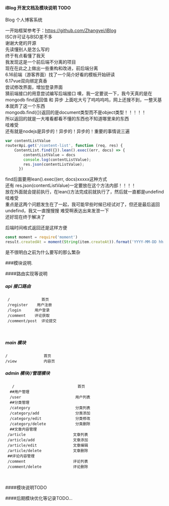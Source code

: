 
#### iBlog 开发文档及模块说明 TODO

Blog 个人博客系统

一开始框架参考于：https://github.com/Zhangyei/iBlog  
ISC许可证与BSD差不多  
谢谢大佬的开源  
先读懂别人是怎么写的  
终于有点看懂了我天  
我发现这是一个前后端不分离的项目  
现在在此之上做出一些重构和改进，前后端分离  
6.16前端（游客界面）找了一个简介好看的模板开始研读  
6.17vue双向绑定真香  
	尝试修改界面，增加登录界面    
	猜前端接口的用意尝试编写后端接口 
噢，我一定要说一下，我今天真的是在mongodb find返回值 和 异步 上面吃大亏了呜呜呜呜，网上还搜不到，一整天基本就弄了这一个东西  
mongodb.find({})返回的是document类型而不是object类型！！！！！  
所以返回的就是一大堆看都看不懂的东西也不知道哪里来的东西  
哇难受  
还有就是nodejs是异步的！异步的！异步的！重要的事情说三遍  

```javascript
var contentListValue
routerApi.get('/content-list', function (req, res) {
    ContentList.find({}).lean().exec((err, docs) => {
        contentListValue = docs
        console.log(contentListValue);
        res.json(contentListValue);
      })
```

find后面要用lean().exec((err, docs)xxxxx这种方式  
还有 res.json(contentListValue)一定要放在这个方法内部！！！！  
放在外面就会提前执行，在lean()方法完成前就执行了，然后就一直都是undefind哇难受  
重点是这两个问题发生在了一起，我可能早些时候已经试对了，但还是最后返回undefind，我又一直搜搜搜 难受啊表达出来发泄一下  
还好现在终于解决了

后端时间格式返回还是这样方便  

```javascript
const moment = require('moment')
result.createdAt = moment(String(item.createAt)).format('YYYY-MM-DD hh:mm:ss');
```

是不很明白之前为什么要写的那么繁杂  





###模块说明.

####路由实现等说明

##### api 接口路由
	 / 				首页
	 /register    用户注册
	 /login      用户登录
	 /comment    评论获取
	 /comment/post  评论提交


​	 
##### main 模块
	/                首页
	/view            内容页


##### admin 模块//管理模块
	   /                            首页
	  ##用户管理
	  /user                        用户列表
	  ##分类管理
	  /category                    分类列表
	  /category/add                分类添加
	  /category/edit               分类修改
	  /category/delete             分类删除
	  ##文章内容管理
	 /article                     文章列表
	 /article/add                 文章添加
	 /article/edit                文章编辑
	 /article/delete              文章删除
	 ##评论内容管理
	 /comment                     评论列表
	 /comment/delete              评论删除


​     
​     
  ####模块说明TODO


  ####后期模块优化等记录TODO...


